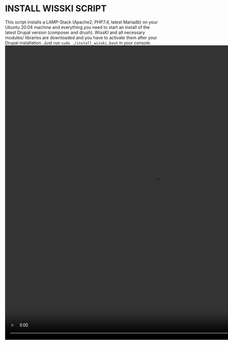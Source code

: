 # INSTALL WISSKI SCRIPT
This script installs a LAMP-Stack (Apache2, PHP7.4, latest Mariadb) on your Ubuntu 20.04 machine and everything you need to start an install of the latest Drupal version (composer and drush). WissKI and all necessary modules/ libraries are downloaded and you have to activate them after your Drupal installation.
Just run `sudo ./install_wisski.bash` in your console.
<video width="976" height="964" controls>
  <source src="install_wisski.mp4" type="video/mp4">
</video>
